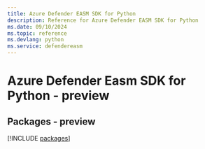 ```yaml
---
title: Azure Defender EASM SDK for Python
description: Reference for Azure Defender EASM SDK for Python
ms.date: 09/10/2024
ms.topic: reference
ms.devlang: python
ms.service: defendereasm
---
```

# Azure Defender Easm SDK for Python - preview
## Packages - preview
[!INCLUDE [packages](defender-easm-index.md)]